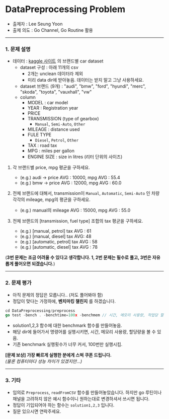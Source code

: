 # DataPreprocessing Problem
* 출제자 : Lee Seung Yoon
* 출제 의도 : Go Channel, Go Routine 활용

---
### 1. 문제 설명
* 데이터 : [kaggle 사이트](https://www.kaggle.com/adityadesai13/used-car-dataset-ford-and-mercedes) 의 브랜드별 car dataset
  * dataset 구성 : 아래 11개의 csv
    * 2개는 unclean 데이터라 제외
    * 미리 data dir에 받아놓음. 데이터는 받지 말고 그냥 사용하세요.
  * dataset 브랜드 (9개) : "audi", "bmw", "ford", "hyundi", "merc", "skoda", "toyota", "vauxhall", "vw"
  * column
    * MODEL : car model
    * YEAR : Registration year
    * PRICE
    * TRANSMISSION (type of gearbox)
      - `Manual`, `Semi-Auto`, `Other`
    * MILEAGE : distance used
    * FULE TYPE
      - `Diesel`, `Petrol`, `Other`
    * TAX : road tax
    * MPG : miles per gallon
    * ENGINE SIZE : size in litres (리터 단위의 사이즈)

1. 각 브랜드별 price, mpg 평균을 구하세요.
   * (e.g.) audi → price AVG : 10000, mpg AVG : 55.4
   * (e.g.) bmw → price AVG : 12000, mpg AVG : 60.0

2. 전체 브랜드에 대해서, transmission이 `Manual`, `Automatic`, `Semi-Auto` 인 차량 각각의 mileage, mpg의 평균을 구하세요.
   * (e.g.) manual의 mileage AVG : 15000, mpg AVG : 55.0

3. 전체 브랜드의 [transmission, fuel type] 조합의 tax 평균을 구하세요.
   * (e.g.) [manual, petrol] tax AVG : 61
   * (e.g.) [manual, diesel] tax AVG: 48
   * (e.g.) [automatic, petrol] tax AVG : 58
   * (e.g.) [automatic, diesel] tax AVG : 78

(__3번 문제는 조금 어려울 수 있다고 생각합니다. 1, 2번 문제는 필수로 풀고, 3번은 자유롭게 풀어오면 되겠습니다.__)

---
### 2. 문제 평가
* 아직 문제의 정답은 모릅니다.. (저도 풀어봐야 함)
* 정답이 맞다는 가정하에, __벤치마킹 챌린지__ 를 하겠습니다.

```go
cd DataPreprocessing/preprocess
go test -bench . -benchtime=100x -benchmem // 시간, 메모리 사용량, 작업당 할당량 확인, 100번 실행
```
* solution1,2,3 함수에 대한 benchmark 함수를 만들어놓음.
* 해당 dir에 들어가서 명령어를 실행시키면, 시간, 메모리 사용량, 할당량을 볼 수 있음.
* 기존 benchmark 실행횟수가 너무 커서, 100번만 실행시킴.

__[문제 보상] 가장 빠르게 실행한 분에게 스벅 쿠폰 드립니다.__    
_(물론 컴퓨터마다 성능 차이가 있겠지만...)_

---
### 3. 기타
* 임의로 `Preprocess`, `readFromCSV` 함수를 만들어놓았습니다. 하지만 go 루틴이나 채널을 고려하지 않은 예시 함수이니 원하는대로 변경하셔서 쓰시면 됩니다.
* 정답이 기입되어야 하는 함수는 `solution1,2,3` 입니다.
* 질문 있으시면 연락주세요.
